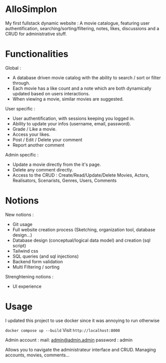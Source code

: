 # AlloSimplon

My first fullstack dynamic website :
A movie catalogue, featuring user authentification, searching/sorting/filtering, notes, likes, discussions and a CRUD for administrative stuff.

# Functionalities

Global :

- A database driven movie catalog with the ability to search / sort or filter through.
- Each movie has a like count and a note which are both dynamically updated based on users interactions.
- When viewing a movie, similar movies are suggested.

User specific :

- User authentification, with sessions keeping you logged in.
- Ability to update your infos (username, email, password).
- Grade / Like a movie.
- Access your likes.
- Post / Edit / Delete your comment
- Report another comment

Admin specific :

- Update a movie directly from the it's page.
- Delete any comment directly.
- Access to the CRUD : Create/Read/Update/Delete Movies, Actors, Realisators, Scenarists, Genres, Users, Comments

# Notions

New notions :

- Git usage
- Full website creation process (Sketching, organization tool, database design...)
- Database design (conceptual/logical data model) and creation (sql script)
- Tailwind css
- SQL queries (and sql injections)
- Backend form validation
- Multi Filtering / sorting

Strenghtening notions :

- UI experience

# Usage

I updated this project to use docker since it was annoying to run otherwise

`docker compose up --build`
Visit `http://localhost:8000`

Admin account :
mail: admin@admin.admin
password : admin

Allows you to navigate the administrateur interface and CRUD. Managing accounts, movies, comments...
